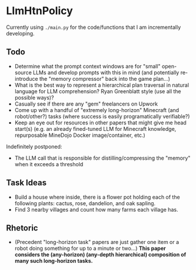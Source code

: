 # LlmHtnPolicy

Currently using `./main.py` for the code/functions that I am incrementally developing.

## Todo

- Determine what the prompt context windows are for "small" open-source LLMs and develop prompts with this in mind (and potentially re-introduce the "memory compressor" back into the game plan...)
- What is the best way to represent a hierarchical plan traversal in natural language for LLM comprehension? Ryan Greenblatt style (use all the possible ways)?
- Casually see if there are any "gem" freelancers on Upwork
- Come up with a handful of "extremely long-horizon" Minecraft (and robot/other?) tasks (where success is easily programatically verifiable?)
- Keep an eye out for resources in other papers that might give me head start(s) (e.g. an already fined-tuned LLM for Minecraft knowledge, repurposable MineDojo Docker image/container, etc.)

Indefinitely postponed:

- The LLM call that is responsible for distilling/compressing the "memory" when it exceeds a threshold

## Task Ideas

- Build a house where inside, there is a flower pot holding each of the following plants: cactus, rose, dandelion, and oak sapling.
- Find 3 nearby villages and count how many farms each village has.

## Rhetoric

- (Precedent "long-horizon task" papers are just gather one item or a robot doing something for up to a minute or two...) **This paper considers the (any-horizon) (any-depth hierarchical) composition of many such long-horizon tasks.**